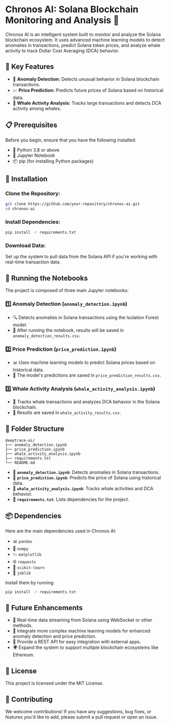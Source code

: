 # Chronos AI: Solana Blockchain Monitoring and Analysis 🚀

Chronos AI is an intelligent system built to monitor and analyze the Solana blockchain ecosystem. It uses advanced machine learning models to detect anomalies in transactions, predict Solana token prices, and analyze whale activity to track Dollar Cost Averaging (DCA) behavior.

## 🔑 Key Features
- 🛑 **Anomaly Detection:** Detects unusual behavior in Solana blockchain transactions.
- 📈 **Price Prediction:** Predicts future prices of Solana based on historical data.
- 🐋 **Whale Activity Analysis:** Tracks large transactions and detects DCA activity among whales.

## 📋 Prerequisites
Before you begin, ensure that you have the following installed:
- 🐍 Python 3.8 or above
- 📓 Jupyter Notebook
- 📦 pip (for installing Python packages)

## 🔧 Installation
### Clone the Repository:
```sh
git clone https://github.com/your-repository/chronos-ai.git
cd chronos-ai
```

### Install Dependencies:
```sh
pip install -r requirements.txt
```

### Download Data:
Set up the system to pull data from the Solana API if you're working with real-time transaction data.

## 🚀 Running the Notebooks
The project is composed of three main Jupyter notebooks:

### 1️⃣ Anomaly Detection (`anomaly_detection.ipynb`)
- 🔍 Detects anomalies in Solana transactions using the Isolation Forest model.
- 📄 After running the notebook, results will be saved in `anomaly_detection_results.csv`.

### 2️⃣ Price Prediction (`price_prediction.ipynb`)
- 📊 Uses machine learning models to predict Solana prices based on historical data.
- 📄 The model's predictions are saved in `price_prediction_results.csv`.

### 3️⃣ Whale Activity Analysis (`whale_activity_analysis.ipynb`)
- 🐳 Tracks whale transactions and analyzes DCA behavior in the Solana blockchain.
- 📄 Results are saved in `whale_activity_results.csv`.

## 📂 Folder Structure
```
deeptrace-ai/
├── anomaly_detection.ipynb
├── price_prediction.ipynb
├── whale_activity_analysis.ipynb
├── requirements.txt
└── README.md
```
- 📜 **`anomaly_detection.ipynb`**: Detects anomalies in Solana transactions.
- 📜 **`price_prediction.ipynb`**: Predicts the price of Solana using historical data.
- 📜 **`whale_activity_analysis.ipynb`**: Tracks whale activities and DCA behavior.
- 📜 **`requirements.txt`**: Lists dependencies for the project.

## 📦 Dependencies
Here are the main dependencies used in Chronos AI:
- 📊 `pandas`
- 🔢 `numpy`
- 📉 `matplotlib`
- 🌐 `requests`
- 🧠 `scikit-learn`
- 💾 `joblib`

Install them by running:
```sh
pip install -r requirements.txt
```

## 🔮 Future Enhancements
- 📡 Real-time data streaming from Solana using WebSocket or other methods.
- 🤖 Integrate more complex machine learning models for enhanced anomaly detection and price prediction.
- 🔌 Provide a REST API for easy integration with external apps.
- 🌍 Expand the system to support multiple blockchain ecosystems like Ethereum.

## 📜 License
This project is licensed under the MIT License.

## 🤝 Contributing
We welcome contributions! If you have any suggestions, bug fixes, or features you'd like to add, please submit a pull request or open an issue.

